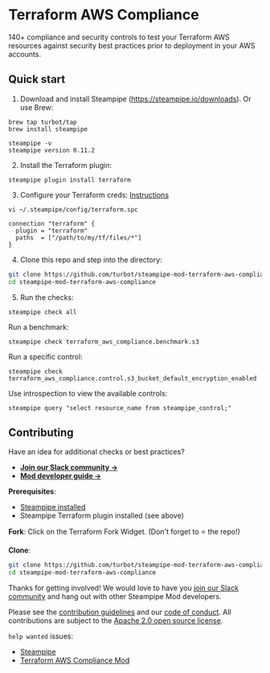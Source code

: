 # Terraform AWS Compliance

140+ compliance and security controls to test your Terraform AWS resources against security best practices prior to deployment in your AWS accounts.

<!-- TO DO -->

## Quick start

1) Download and install Steampipe (https://steampipe.io/downloads). Or use Brew:

```shell
brew tap turbot/tap
brew install steampipe

steampipe -v
steampipe version 0.11.2
```

2) Install the Terraform plugin:

```shell
steampipe plugin install terraform
```

3) Configure your Terraform creds: [Instructions](https://hub.steampipe.io/plugins/turbot/terraform#configuration)

`vi ~/.steampipe/config/terraform.spc`
```hcl
connection "terraform" {
  plugin = "terraform"
  paths  = ["/path/to/my/tf/files/*"]
}
```

4) Clone this repo and step into the directory:

```sh
git clone https://github.com/turbot/steampipe-mod-terraform-aws-compliance
cd steampipe-mod-terraform-aws-compliance
```

5) Run the checks:

```shell
steampipe check all
```

Run a benchmark:

```shell
steampipe check terraform_aws_compliance.benchmark.s3
```

Run a specific control:

```shell
steampipe check terraform_aws_compliance.control.s3_bucket_default_encryption_enabled
```

Use introspection to view the available controls:
```
steampipe query "select resource_name from steampipe_control;"
```

## Contributing

Have an idea for additional checks or best practices?
- **[Join our Slack community →](https://steampipe.io/community/join)**
- **[Mod developer guide →](https://steampipe.io/docs/steampipe-mods/writing-mods.md)**

**Prerequisites**:
- [Steampipe installed](https://steampipe.io/downloads)
- Steampipe Terraform plugin installed (see above)

**Fork**:
Click on the Terraform Fork Widget. (Don't forget to :star: the repo!)

**Clone**:

```sh
git clone https://github.com/turbot/steampipe-mod-terraform-aws-compliance
cd steampipe-mod-terraform-aws-compliance
```

Thanks for getting involved! We would love to have you [join our Slack community](https://steampipe.io/community/join) and hang out with other Steampipe Mod developers.

Please see the [contribution guidelines](https://github.com/turbot/steampipe/blob/main/CONTRIBUTING.md) and our [code of conduct](https://github.com/turbot/steampipe/blob/main/CODE_OF_CONDUCT.md). All contributions are subject to the [Apache 2.0 open source license](https://github.com/turbot/steampipe-mod-aws-compliance/blob/main/LICENSE).

`help wanted` issues:
- [Steampipe](https://github.com/turbot/steampipe/labels/help%20wanted)
- [Terraform AWS Compliance Mod](https://github.com/turbot/steampipe-mod-terraform-aws-compliance/labels/help%20wanted)
